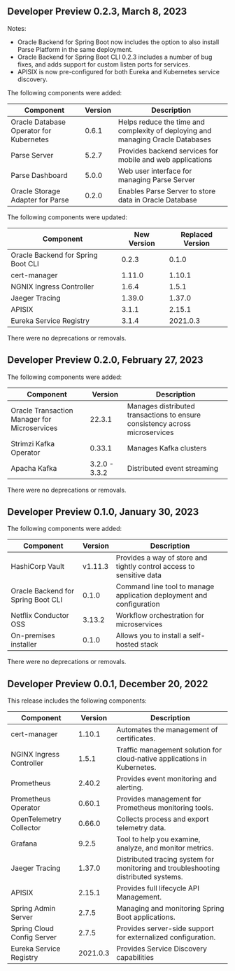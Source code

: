 
## Developer Preview 0.2.3, March 8, 2023

Notes: 

* Oracle Backend for Spring Boot now includes the option to also install Parse Platform in the same deployment.
* Oracle Backend for Spring Boot CLI 0.2.3 includes a number of bug fixes, and adds support for custom listen ports for services.
* APISIX is now pre-configured for both Eureka and Kubernetes service discovery.

The following components were added:

| Component                    | Version       | Description                                                                             |
|------------------------------|---------------|-----------------------------------------------------------------------------------------|
| Oracle Database Operator for Kubernetes | 0.6.1 | Helps reduce the time and complexity of deploying and managing Oracle Databases      |  
| Parse Server                 | 5.2.7        | Provides backend services for mobile and web applications                                |
| Parse Dashboard              | 5.0.0        | Web user interface for managing Parse Server                                             |
| Oracle Storage Adapter for Parse | 0.2.0    | Enables Parse Server to store data in Oracle Database                                    |


The following components were updated:

| Component                    | New Version   | Replaced Version    |
|------------------------------|---------------|---------------------|
| Oracle Backend for Spring Boot CLI | 0.2.3   | 0.1.0               |
| cert-manager                 | 1.11.0        | 1.10.1              |
| NGNIX Ingress Controller     | 1.6.4         | 1.5.1               |
| Jaeger Tracing               | 1.39.0        | 1.37.0              |
| APISIX                       | 3.1.1         | 2.15.1              |
| Eureka Service Registry      | 3.1.4         | 2021.0.3            |

There were no deprecations or removals.

## Developer Preview 0.2.0, February 27, 2023

The following components were added:

| Component                    | Version       | Description                                                                             |
|------------------------------|---------------|-----------------------------------------------------------------------------------------|
| Oracle Transaction Manager for Microservices | 22.3.1 | Manages distributed transactions to ensure consistency across microservices    |
| Strimzi Kafka Operator       | 0.33.1        | Manages Kafka clusters                                                                  |
| Apacha Kafka                 | 3.2.0 - 3.3.2 | Distributed event streaming                                                             |

There were no deprecations or removals.

## Developer Preview 0.1.0, January 30, 2023

The following components were added:

| Component                    | Version      | Description                                                                              |
|------------------------------|--------------|------------------------------------------------------------------------------------------|
| HashiCorp Vault              | v1.11.3      | Provides a way of store and tightly control access to sensitive data                     |
| Oracle Backend for Spring Boot CLI | 0.1.0  | Command line tool to manage application deployment and configuration                     |
| Netflix Conductor OSS        | 3.13.2       | Workflow orchestration for microservices                                                 |
| On-premises installer        | 0.1.0        | Allows you to install a self-hosted stack                                                |

There were no deprecations or removals.

## Developer Preview 0.0.1, December 20, 2022

This release includes the following components:

| Component                    | Version      | Description                                                                              |
|------------------------------|--------------|------------------------------------------------------------------------------------------|
| cert-manager                 | 1.10.1       | Automates the management of certificates.                                                |
| NGINX Ingress Controller     | 1.5.1        | Traffic management solution for cloud‑native applications in Kubernetes.                 |
| Prometheus                   | 2.40.2       | Provides event monitoring and alerting.                                                  |
| Prometheus Operator          | 0.60.1       | Provides management for Prometheus monitoring tools.                                     |
| OpenTelemetry Collector      | 0.66.0       | Collects process and export telemetry data.                                              |
| Grafana                      | 9.2.5        | Tool to help you examine, analyze, and monitor metrics.                                  |
| Jaeger Tracing               | 1.37.0       | Distributed tracing system for monitoring and troubleshooting distributed systems.       |
| APISIX                       | 2.15.1       | Provides full lifecycle API Management.                                                  |
| Spring Admin Server          | 2.7.5        | Managing and monitoring Spring Boot applications.                                        |
| Spring Cloud Config Server   | 2.7.5        | Provides server-side support for externalized configuration.                             |
| Eureka Service Registry      | 2021.0.3     | Provides Service Discovery capabilities                                                  |
